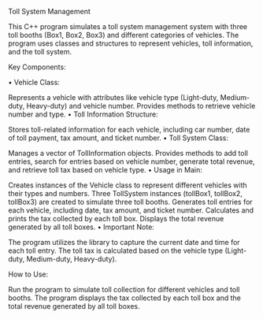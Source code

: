 Toll System Management

This C++ program simulates a toll system management system with three toll booths (Box1, Box2, Box3) and different categories of vehicles. The program uses classes and structures to represent vehicles, toll information, and the toll system.

Key Components:

•	Vehicle Class:

Represents a vehicle with attributes like vehicle type (Light-duty, Medium-duty, Heavy-duty) and vehicle number.
Provides methods to retrieve vehicle number and type.
•	Toll Information Structure:

Stores toll-related information for each vehicle, including car number, date of toll payment, tax amount, and ticket number.
•	Toll System Class:

Manages a vector of TollInformation objects.
Provides methods to add toll entries, search for entries based on vehicle number, generate total revenue, and retrieve toll tax based on vehicle type.
•	Usage in Main:

Creates instances of the Vehicle class to represent different vehicles with their types and numbers.
Three TollSystem instances (tollBox1, tollBox2, tollBox3) are created to simulate three toll booths.
Generates toll entries for each vehicle, including date, tax amount, and ticket number.
Calculates and prints the tax collected by each toll box.
Displays the total revenue generated by all toll boxes.
•	Important Note:

The program utilizes the <ctime> library to capture the current date and time for each toll entry.
The toll tax is calculated based on the vehicle type (Light-duty, Medium-duty, Heavy-duty).

How to Use:

Run the program to simulate toll collection for different vehicles and toll booths.
The program displays the tax collected by each toll box and the total revenue generated by all toll boxes.

